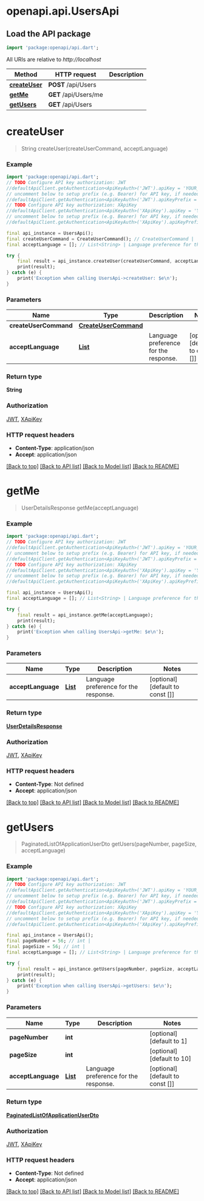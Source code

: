 # openapi.api.UsersApi

## Load the API package
```dart
import 'package:openapi/api.dart';
```

All URIs are relative to *http://localhost*

Method | HTTP request | Description
------------- | ------------- | -------------
[**createUser**](UsersApi.md#createuser) | **POST** /api/Users | 
[**getMe**](UsersApi.md#getme) | **GET** /api/Users/me | 
[**getUsers**](UsersApi.md#getusers) | **GET** /api/Users | 


# **createUser**
> String createUser(createUserCommand, acceptLanguage)



### Example
```dart
import 'package:openapi/api.dart';
// TODO Configure API key authorization: JWT
//defaultApiClient.getAuthentication<ApiKeyAuth>('JWT').apiKey = 'YOUR_API_KEY';
// uncomment below to setup prefix (e.g. Bearer) for API key, if needed
//defaultApiClient.getAuthentication<ApiKeyAuth>('JWT').apiKeyPrefix = 'Bearer';
// TODO Configure API key authorization: XApiKey
//defaultApiClient.getAuthentication<ApiKeyAuth>('XApiKey').apiKey = 'YOUR_API_KEY';
// uncomment below to setup prefix (e.g. Bearer) for API key, if needed
//defaultApiClient.getAuthentication<ApiKeyAuth>('XApiKey').apiKeyPrefix = 'Bearer';

final api_instance = UsersApi();
final createUserCommand = CreateUserCommand(); // CreateUserCommand | 
final acceptLanguage = []; // List<String> | Language preference for the response.

try {
    final result = api_instance.createUser(createUserCommand, acceptLanguage);
    print(result);
} catch (e) {
    print('Exception when calling UsersApi->createUser: $e\n');
}
```

### Parameters

Name | Type | Description  | Notes
------------- | ------------- | ------------- | -------------
 **createUserCommand** | [**CreateUserCommand**](CreateUserCommand.md)|  | 
 **acceptLanguage** | [**List<String>**](String.md)| Language preference for the response. | [optional] [default to const []]

### Return type

**String**

### Authorization

[JWT](../README.md#JWT), [XApiKey](../README.md#XApiKey)

### HTTP request headers

 - **Content-Type**: application/json
 - **Accept**: application/json

[[Back to top]](#) [[Back to API list]](../README.md#documentation-for-api-endpoints) [[Back to Model list]](../README.md#documentation-for-models) [[Back to README]](../README.md)

# **getMe**
> UserDetailsResponse getMe(acceptLanguage)



### Example
```dart
import 'package:openapi/api.dart';
// TODO Configure API key authorization: JWT
//defaultApiClient.getAuthentication<ApiKeyAuth>('JWT').apiKey = 'YOUR_API_KEY';
// uncomment below to setup prefix (e.g. Bearer) for API key, if needed
//defaultApiClient.getAuthentication<ApiKeyAuth>('JWT').apiKeyPrefix = 'Bearer';
// TODO Configure API key authorization: XApiKey
//defaultApiClient.getAuthentication<ApiKeyAuth>('XApiKey').apiKey = 'YOUR_API_KEY';
// uncomment below to setup prefix (e.g. Bearer) for API key, if needed
//defaultApiClient.getAuthentication<ApiKeyAuth>('XApiKey').apiKeyPrefix = 'Bearer';

final api_instance = UsersApi();
final acceptLanguage = []; // List<String> | Language preference for the response.

try {
    final result = api_instance.getMe(acceptLanguage);
    print(result);
} catch (e) {
    print('Exception when calling UsersApi->getMe: $e\n');
}
```

### Parameters

Name | Type | Description  | Notes
------------- | ------------- | ------------- | -------------
 **acceptLanguage** | [**List<String>**](String.md)| Language preference for the response. | [optional] [default to const []]

### Return type

[**UserDetailsResponse**](UserDetailsResponse.md)

### Authorization

[JWT](../README.md#JWT), [XApiKey](../README.md#XApiKey)

### HTTP request headers

 - **Content-Type**: Not defined
 - **Accept**: application/json

[[Back to top]](#) [[Back to API list]](../README.md#documentation-for-api-endpoints) [[Back to Model list]](../README.md#documentation-for-models) [[Back to README]](../README.md)

# **getUsers**
> PaginatedListOfApplicationUserDto getUsers(pageNumber, pageSize, acceptLanguage)



### Example
```dart
import 'package:openapi/api.dart';
// TODO Configure API key authorization: JWT
//defaultApiClient.getAuthentication<ApiKeyAuth>('JWT').apiKey = 'YOUR_API_KEY';
// uncomment below to setup prefix (e.g. Bearer) for API key, if needed
//defaultApiClient.getAuthentication<ApiKeyAuth>('JWT').apiKeyPrefix = 'Bearer';
// TODO Configure API key authorization: XApiKey
//defaultApiClient.getAuthentication<ApiKeyAuth>('XApiKey').apiKey = 'YOUR_API_KEY';
// uncomment below to setup prefix (e.g. Bearer) for API key, if needed
//defaultApiClient.getAuthentication<ApiKeyAuth>('XApiKey').apiKeyPrefix = 'Bearer';

final api_instance = UsersApi();
final pageNumber = 56; // int | 
final pageSize = 56; // int | 
final acceptLanguage = []; // List<String> | Language preference for the response.

try {
    final result = api_instance.getUsers(pageNumber, pageSize, acceptLanguage);
    print(result);
} catch (e) {
    print('Exception when calling UsersApi->getUsers: $e\n');
}
```

### Parameters

Name | Type | Description  | Notes
------------- | ------------- | ------------- | -------------
 **pageNumber** | **int**|  | [optional] [default to 1]
 **pageSize** | **int**|  | [optional] [default to 10]
 **acceptLanguage** | [**List<String>**](String.md)| Language preference for the response. | [optional] [default to const []]

### Return type

[**PaginatedListOfApplicationUserDto**](PaginatedListOfApplicationUserDto.md)

### Authorization

[JWT](../README.md#JWT), [XApiKey](../README.md#XApiKey)

### HTTP request headers

 - **Content-Type**: Not defined
 - **Accept**: application/json

[[Back to top]](#) [[Back to API list]](../README.md#documentation-for-api-endpoints) [[Back to Model list]](../README.md#documentation-for-models) [[Back to README]](../README.md)

